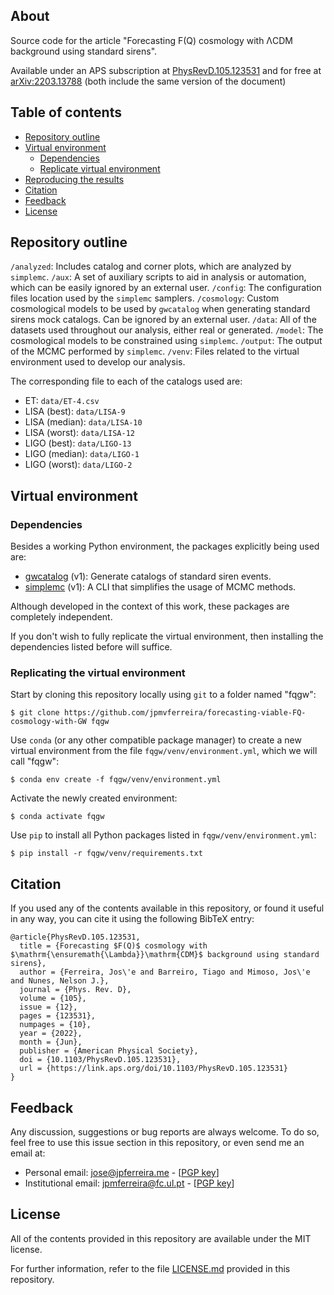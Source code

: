 ## About
Source code for the article "Forecasting F(Q) cosmology with ΛCDM background using standard sirens".

Available under an APS subscription at [PhysRevD.105.123531](https://journals.aps.org/prd/abstract/10.1103/PhysRevD.105.123531) and for free at [arXiv:2203.13788](https://arxiv.org/abs/2203.13788) (both include the same version of the document)


## Table of contents
- [Repository outline](#repository-outline)
- [Virtual environment](#virtual-environment)
  - [Dependencies](#dependencies)
  - [Replicate virtual environment](#replicating-the-virtual-environment)
- [Reproducing the results](#reproducing-the-results)
- [Citation](#citation)
- [Feedback](#feedback)
- [License](#license)


## Repository outline
`/analyzed`: Includes catalog and corner plots, which are analyzed by `simplemc`.
`/aux`: A set of auxiliary scripts to aid in analysis or automation, which can be easily ignored by an external user.
`/config`: The configuration files location used by the `simplemc` samplers.
`/cosmology`: Custom cosmological models to be used by `gwcatalog` when generating standard sirens mock catalogs. Can be ignored by an external user.
`/data`: All of the datasets used throughout our analysis, either real or generated.
`/model`: The cosmological models to be constrained using `simplemc`.
`/output`: The output of the MCMC performed by `simplemc`.
`/venv`: Files related to the virtual environment used to develop our analysis.

The corresponding file to each of the catalogs used are:
- ET: `data/ET-4.csv`
- LISA (best): `data/LISA-9`
- LISA (median): `data/LISA-10`
- LISA (worst): `data/LISA-12`
- LIGO (best): `data/LIGO-13`
- LIGO (median): `data/LIGO-1`
- LIGO (worst): `data/LIGO-2`


## Virtual environment

### Dependencies
Besides a working Python environment, the packages explicitly being used are:
- [gwcatalog](https://github.com/jpmvferreira/gwcatalog) (v1): Generate catalogs of standard siren events.
- [simplemc](https://github.com/jpmvferreira/simplemc) (v1): A CLI that simplifies the usage of MCMC methods.

Although developed in the context of this work, these packages are completely independent.

If you don't wish to fully replicate the virtual environment, then installing the dependencies listed before will suffice.

### Replicating the virtual environment
Start by cloning this repository locally using `git` to a folder named "fqgw":
```console
$ git clone https://github.com/jpmvferreira/forecasting-viable-FQ-cosmology-with-GW fqgw
```

Use `conda` (or any other compatible package manager) to create a new virtual environment from the file `fqgw/venv/environment.yml`, which we will call "fqgw":
```console
$ conda env create -f fqgw/venv/environment.yml
```

Activate the newly created environment:
```console
$ conda activate fqgw
```

Use `pip` to install all Python packages listed in `fqgw/venv/environment.yml`:
```console
$ pip install -r fqgw/venv/requirements.txt
```


## Citation
If you used any of the contents available in this repository, or found it useful in any way, you can cite it using the following BibTeX entry:
```
@article{PhysRevD.105.123531,
  title = {Forecasting $F(Q)$ cosmology with $\mathrm{\ensuremath{\Lambda}}\mathrm{CDM}$ background using standard sirens},
  author = {Ferreira, Jos\'e and Barreiro, Tiago and Mimoso, Jos\'e and Nunes, Nelson J.},
  journal = {Phys. Rev. D},
  volume = {105},
  issue = {12},
  pages = {123531},
  numpages = {10},
  year = {2022},
  month = {Jun},
  publisher = {American Physical Society},
  doi = {10.1103/PhysRevD.105.123531},
  url = {https://link.aps.org/doi/10.1103/PhysRevD.105.123531}
}
```


## Feedback
Any discussion, suggestions or bug reports are always welcome. To do so, feel free to use this issue section in this repository, or even send me an email at:
- Personal email: [jose@jpferreira.me](mailto:jose@jpferreira.me) - [[PGP key](https://pastebin.com/raw/REkhQKg2)]
- Institutional email: [jpmferreira@fc.ul.pt](mailto:jpmferreira@fc.ul.pt) - [[PGP key](https://pastebin.com/raw/AK2trPBw)]


## License
All of the contents provided in this repository are available under the MIT license.

For further information, refer to the file [LICENSE.md](./LICENSE.md) provided in this repository.
